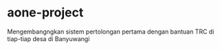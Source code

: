 # aone-project
Mengembangngkan sistem pertolongan pertama dengan bantuan TRC di tiap-tiap desa di Banyuwangi
